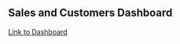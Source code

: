 ## Sales and Customers Dashboard

[Link to Dashboard](https://public.tableau.com/views/CustomerDashboard_17591957537090/CustomerDashboard?:language=en-US&:sid=&:redirect=auth&:display_count=n&:origin=viz_share_link)
